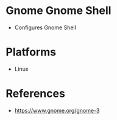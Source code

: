# Gnome Gnome Shell

- Configures Gnome Shell

# Platforms

- Linux

# References

- https://www.gnome.org/gnome-3
